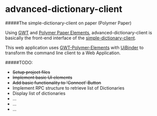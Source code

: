# advanced-dictionary-client

#####The simple-dictionary-client on paper (Polymer Paper) 

Using [GWT](http://www.gwtproject.org) and [Polymer Paper Elements](https://elements.polymer-project.org/), advanced-dictionary-client is basically the front-end interface of the [simple-dictionary-client](https://github.com/hantino/simple-dictionary-client).

This web application uses [GWT-Polymer-Elements](https://github.com/vaadin/gwt-polymer-elements) with [UiBinder](http://www.gwtproject.org/doc/latest/DevGuideUiBinder.html) to transform the command line client to a Web Application.




#####TODO:
* ~~Setup project files~~
* ~~Implement basic UI elements~~
* ~~Add basic functionality to 'Connect' Button~~
* Implement RPC structure to retrieve list of Dictionaries
* Display list of dictionaries
* ...
* ...
* ...
